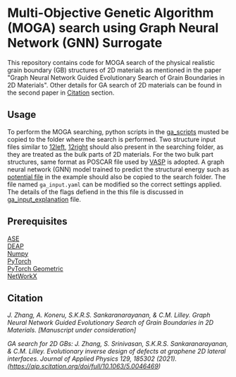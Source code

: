 # Multi-Objective Genetic Algorithm (MOGA) search using Graph Neural Network (GNN) Surrogate

This repository contains code for MOGA search of the physical realistic grain boundary (GB) structures of 2D materials as mentioned in the paper "Graph Neural Network Guided Evolutionary Search of Grain Boundaries in 2D Materials". Other details for GA search of 2D materials can be found in the second paper in [Citation](#citation) section.

## Usage
To perform the MOGA searching, python scripts in the [ga_scripts](ga_scripts/) musted be copied to the folder where the search is performed. Two structure input files similar to [12left](example/12left), [12right](example/12right) should also present in the searching folder, as they are treated as the bulk parts of 2D materials. For the two bulk part structures, same format as POSCAR file used by [VASP](https://www.vasp.at/) is adopted. A graph neural network (GNN) model trained to predict the structural energy such as [potential file](example/1212tersoff_950each_model_new.pt) in the example should also be copied to the search folder. The file named `ga_input.yaml` can be modified so the correct settings applied. The details of the flags defiend in the this file is discussed in [ga_input_explanation](ga_input_explanation.md) file.

## Prerequisites
[ASE](https://wiki.fysik.dtu.dk/ase/)  
[DEAP](https://github.com/DEAP/deap)  
[Numpy](https://numpy.org/)  
[PyTorch](https://pytorch.org/)  
[PyTorch Geometric](https://pytorch-geometric.readthedocs.io/en/latest/index.html)  
[NetWorkX](https://networkx.org/)  

## Citation
*J. Zhang, A. Koneru, S.K.R.S. Sankaranarayanan, & C.M. Lilley. Graph Neural Network Guided Evolutionary Search of Grain Boundaries in 2D Materials. [Manuscript under consideration]*  

*GA search for 2D GBs: J. Zhang, S. Srinivasan, S.K.R.S. Sankaranarayanan,  & C.M. Lilley. Evolutionary inverse design of defects at graphene 2D lateral interfaces. Journal of Applied Physics 129, 185302 (2021). (https://aip.scitation.org/doi/full/10.1063/5.0046469)*

